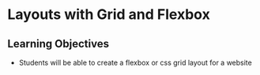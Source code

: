 # Layouts with Grid and Flexbox

## Learning Objectives

- Students will be able to create a flexbox or css grid layout for a website
